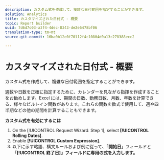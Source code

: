 ```yaml
---
description: カスタム式を作成して、複雑な日付範囲を指定することができます。
solution: Analytics
title: カスタマイズされた日付式 - 概要
topic: Report builder
uuid: 7d6d7c03-a3f4-4dec-8343-de2e6478bf06
translation-type: tm+mt
source-git-commit: 16ba0b12e0f70112f4c10804d0a13c278388ecc2

---
```



# カスタマイズされた日付式 - 概要

カスタム式を作成して、複雑な日付範囲を指定することができます。

週数や日数を正確に指定するために、カレンダーを見ながら指揮を作成することをお勧めします。Excel には、期間の日数、勤務日数、月数、年数を計算できる、様々なビルトイン関数があります。これらの関数を数式で使用して、週や四半期などの他の期間を計算することもできます。

**カスタム式を有効にするには**

1. On the [!UICONTROL Request Wizard: Step 1], select **[!UICONTROL Rolling Dates]**.
1. Enable **[!UICONTROL Custom Expression]**.
1. 以下に示す略語、構文ルールおよび例に従って、「**開始日**」フィールドと「**[!UICONTROL 終了日]」フィールドに専用の式を入力します。**
